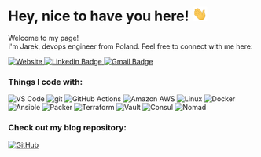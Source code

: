 <h1> Hey, nice to have you here! <img src="https://raw.githubusercontent.com/JaroslawCzerwinski/JaroslawCzerwinski/main/wave.gif" width="30"></h1>

<p>Welcome to my page!<br> I'm Jarek, devops engineer from Poland. Feel free to connect with me here:</p>

<a href="https://red-devops.pl/">
    <img alt="Website" src="https://img.shields.io/badge/Website-red--devops.pl-informational?style=for-the-badge&color=black&logo=vercel&logoColor=white" />
</a>
<a href="https://www.linkedin.com/in/jaroslaw-czerwinski-it/">
    <img alt="Linkedin Badge" src="https://img.shields.io/badge/-jaroslaw--czerwinski--it-blue?style=for-the-badge&logo=Linkedin&logoColor=white" />
</a>
<a href="mailto:jaroslaw.czerwinski.it@gmail.com">
    <img alt="Gmail Badge" src="https://img.shields.io/badge/-jaroslaw.czerwinski.it@gmail.com-c14438?style=for-the-badge&logo=Gmail&logoColor=white" />
</a>

<h3>Things I code with:</h3>
<p>
    <img alt="VS Code" src="https://img.shields.io/badge/VSCode-0078D4?style=for-the-badge&logo=visual%20studio%20code&logoColor=white" />
    <img alt="git" src="https://img.shields.io/badge/-Git-F05032?style=for-the-badge&logo=git&logoColor=white" />
    <img alt="GitHub Actions" src="https://img.shields.io/badge/GitHub_Actions-2088FF?style=for-the-badge&logo=github-actions&logoColor=white" />
    <img alt="Amazon AWS" src="https://img.shields.io/badge/Amazon_AWS-FF9900?style=for-the-badge&logo=amazonaws&logoColor=white" />
    <img alt="Linux" src="https://img.shields.io/badge/Linux-FCC624?style=for-the-badge&logo=linux&logoColor=black" />
    <img alt="Docker" src="https://img.shields.io/badge/Docker-2CA5E0?style=for-the-badge&logo=docker&logoColor=white" />
    <img alt="Ansible" src="https://img.shields.io/badge/Ansible-000000?style=for-the-badge&logo=ansible&logoColor=white" />
    <img alt="Packer" src="https://img.shields.io/badge/Packer-02A8EF.svg?style=for-the-badge&logo=packer&logoColor=white" />
    <img alt="Terraform" src="https://img.shields.io/badge/Terraform-7B42BC?style=for-the-badge&logo=terraform&logoColor=white" />
    <img alt="Vault" src="https://img.shields.io/badge/Vault-000000?style=for-the-badge&logo=vault&logoColor=white" />
    <img alt="Consul" src="https://img.shields.io/badge/Consul-CA2171?style=for-the-badge&logo=consul&logoColor=white" />
    <img alt="Nomad" src="https://img.shields.io/badge/Nomad-00C67E?style=for-the-badge&logo=nomad&logoColor=white" />
</p>

<h3>Check out my blog repository:</h3>
 <a href="https://github.com/red-devops/">
     <img alt="GitHub" src="https://img.shields.io/badge/red--devops-100000?style=for-the-badge&logo=github&logoColor=white" />
</a>